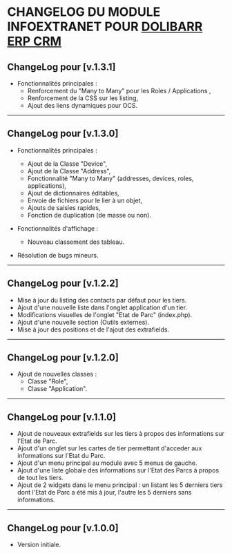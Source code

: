 # CHANGELOG DU MODULE INFOEXTRANET POUR <a href="https://www.dolibarr.org">DOLIBARR ERP CRM</a>

## ChangeLog pour [v.1.3.1]

* Fonctionnalités principales :
    * Renforcement du "Many to Many" pour les Roles / Applications ,
    * Renforcement de la CSS sur les listing,
    * Ajout des liens dynamiques pour OCS.

---

## ChangeLog pour [v.1.3.0]

* Fonctionnalités principales :
    * Ajout de la Classe "Device",
    * Ajout de la Classe "Address",
    * Fonctionnalité "Many to Many" (addresses, devices, roles, applications),
    * Ajout de dictionnaires éditables,
    * Envoie de fichiers pour le lier à un objet,
    * Ajouts de saisies rapides,
    * Fonction de duplication (de masse ou non).

*  Fonctionnalités d'affichage :
    * Nouveau classement des tableau.

* Résolution de bugs mineurs.

---

## ChangeLog pour [v.1.2.2]

* Mise à jour du listing des contacts par défaut pour les tiers.
* Ajout d'une nouvelle liste dans l'onglet application d'un tier.
* Modifications visuelles de l'onglet "Etat de Parc" (index.php).
* Ajout d'une nouvelle section (Outils externes).
* Mise à jour des positions et de l'ajout des extrafields.

---

## ChangeLog pour [v.1.2.0]

* Ajout de nouvelles classes :
  * Classe "Role",
  * Classe "Application".

---

## ChangeLog pour [v.1.1.0]

* Ajout de nouveaux extrafields sur les tiers à propos des informations sur l'Etat de Parc.
* Ajout d'un onglet sur les cartes de tier permettant d'acceder aux informations sur l'Etat du Parc.
* Ajout d'un menu principal au module avec 5 menus de gauche.
* Ajout d'une liste globale des informations sur l'Etat des Parcs à propos de tout les tiers.
* Ajout de 2 widgets dans le menu principal : un listant les 5 derniers tiers dont l'Etat de Parc a été mis à jour, l'autre les 5 derniers sans informations.

---

## ChangeLog pour [v.1.0.0]

* Version initiale.
